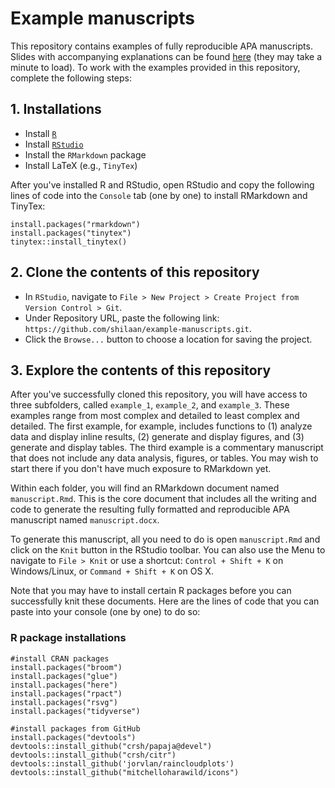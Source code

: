 # Example manuscripts

This repository contains examples of fully reproducible APA manuscripts. Slides with accompanying explanations can be found [here](https://shilaan-apa.netlify.app) (they may take a minute to load). To work with the examples provided in this repository, complete the following steps: 

## 1. Installations

- Install [`R`](https://cran.r-project.org/mirrors.html)
- Install [`RStudio`](https://www.rstudio.com/products/rstudio/download/)
- Install the `RMarkdown` package  
- Install LaTeX (e.g., `TinyTex`)  

After you've installed R and RStudio, open RStudio and copy the following lines of code into the `Console` tab (one by one) to install RMarkdown and TinyTex: 

`install.packages("rmarkdown")`  
`install.packages("tinytex")`   
`tinytex::install_tinytex()`   

## 2. Clone the contents of this repository

- In `RStudio`, navigate to `File > New Project > Create Project from Version Control > Git`.  
- Under Repository URL, paste the following link: `https://github.com/shilaan/example-manuscripts.git`. 
- Click the `Browse...` button to choose a location for saving the project. 

## 3. Explore the contents of this repository 

After you've successfully cloned this repository, you will have access to three subfolders, called `example_1`, `example_2`, and `example_3`. These examples range from most complex and detailed to least complex and detailed. The first example, for example, includes functions to (1) analyze data and display inline results, (2) generate and display figures, and (3) generate and display tables. The third example is a commentary manuscript that does not include any data analysis, figures, or tables. You may wish to start there if you don't have much exposure to RMarkdown yet. 

Within each folder, you will find an RMarkdown document named `manuscript.Rmd`. This is the core document that includes all the writing and code to generate the resulting fully formatted and reproducible APA manuscript named `manuscript.docx`.  

To generate this manuscript, all you need to do is open `manuscript.Rmd` and click on the `Knit` button in the RStudio toolbar. You can also use the Menu to navigate to `File > Knit` or use a shortcut: `Control + Shift + K` on Windows/Linux, or `Command + Shift + K` on OS X.  

Note that you may have to install certain R packages before you can successfully knit these documents. Here are the lines of code that you can paste into your console (one by one) to do so: 

### R package installations
```
#install CRAN packages  
install.packages("broom")  
install.packages("glue")  
install.packages("here")  
install.packages("rpact")  
install.packages("rsvg")  
install.packages("tidyverse")  

#install packages from GitHub  
install.packages("devtools")  
devtools::install_github("crsh/papaja@devel")  
devtools::install_github("crsh/citr")   
devtools::install_github('jorvlan/raincloudplots')  
devtools::install_github("mitchelloharawild/icons")  
```
